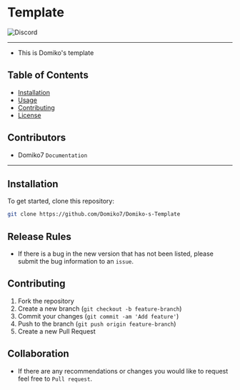 # Template
<img alt="Discord" src="https://img.shields.io/discord/1334954823598084217">

------

- This is Domiko's template
## Table of Contents
- [Installation](#installation)
- [Usage](#usage)
- [Contributing](#contributing)
- [License](#license)


## Contributors
- Domiko7 `Documentation`

------

## Installation

To get started, clone this repository:

```bash
git clone https://github.com/Domiko7/Domiko-s-Template
```

## Release Rules
- If there is a bug in the new version that has not been listed, please submit the bug information to an ```issue```.

## Contributing

1. Fork the repository
2. Create a new branch (`git checkout -b feature-branch`)
3. Commit your changes (`git commit -am 'Add feature'`)
4. Push to the branch (`git push origin feature-branch`)
5. Create a new Pull Request



## Collaboration
- If there are any recommendations or changes you would like to request feel free to  ```Pull request```.
